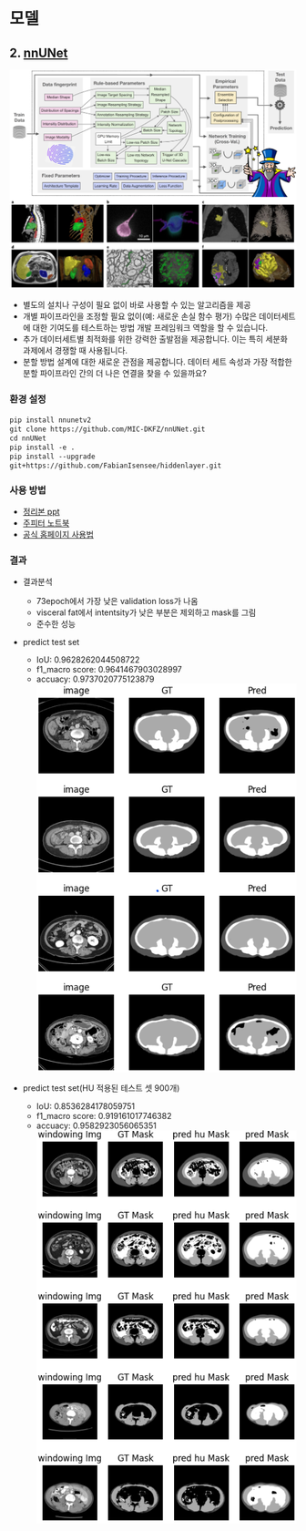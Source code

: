 # 모델

## 2. [nnUNet](https://github.com/MIC-DKFZ/nnUNet)

![nnU-Net overview](documentation/assets/nnU-Net_overview.png)

-   별도의 설치나 구성이 필요 없이 바로 사용할 수 있는 알고리즘을 제공
-   개별 파이프라인을 조정할 필요 없이(예: 새로운 손실 함수 평가) 수많은 데이터세트에 대한 기여도를 테스트하는 방법 개발 프레임워크 역할을 할 수 있습니다.
-   추가 데이터세트별 최적화를 위한 강력한 출발점을 제공합니다. 이는 특히 세분화 과제에서 경쟁할 때 사용됩니다.
-   분할 방법 설계에 대한 새로운 관점을 제공합니다. 데이터 세트 속성과 가장 적합한 분할 파이프라인 간의 더 나은 연결을 찾을 수 있을까요?

### 환경 설정

```
pip install nnunetv2
git clone https://github.com/MIC-DKFZ/nnUNet.git
cd nnUNet
pip install -e .
pip install --upgrade git+https://github.com/FabianIsensee/hiddenlayer.git
```

### 사용 방법

-   [정리본 ppt](nnUnet_usage.pptx)
-   [주피터 노트북](Use_nnUNet.ipynb)
-   [공식 홈페이지 사용법](https://github.com/MIC-DKFZ/nnUNet/blob/master/documentation/how_to_use_nnunet.md)

### 결과

-   결과분석

    -   73epoch에서 가장 낮은 validation loss가 나옴
    -   visceral fat에서 intentsity가 낮은 부분은 제외하고 mask를 그림
    -   준수한 성능

-   predict test set

    -   IoU: 0.9628262044508722
    -   f1_macro score: 0.9641467903028997
    -   accuacy: 0.9737020775123879
        ![nnunet_result1](../../documentation/assets/nnunet_result1.png)

-   predict test set(HU 적용된 테스트 셋 900개)
    -   IoU: 0.8536284178059751
    -   f1_macro score: 0.919161017746382
    -   accuacy: 0.9582923056065351
        ![nnunet_result2](../../documentation/assets/nnunet_result2.png)
